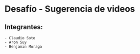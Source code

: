 # Desafío - Sugerencia de videos
## Integrantes:
    - Claudio Soto
    - Aron Suy
    - Benjamin Moraga
